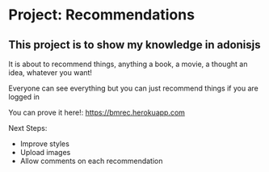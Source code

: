 # Project: Recommendations

## This project is to show my knowledge in adonisjs

It is about to recommend things, anything a book, a movie, a thought an idea, whatever you want!

Everyone can see everything but you can just recommend things if you are logged in

You can prove it here!: https://bmrec.herokuapp.com

Next Steps:

- Improve styles
- Upload images
- Allow comments on each recommendation

